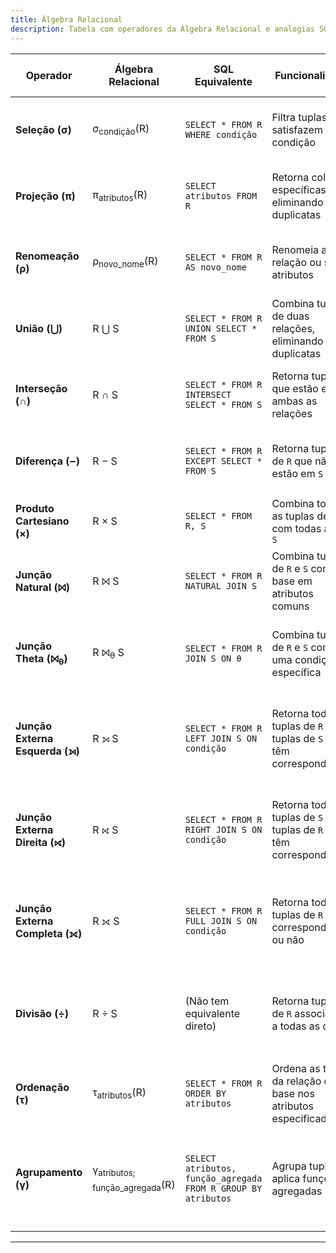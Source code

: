 ```yaml
---
title: Álgebra Relacional
description: Tabela com operadores da Álgebra Relacional e analogias SQL
---
```

| **Operador**               | **Álgebra Relacional**                             | **SQL Equivalente**                                             | **Funcionalidade**                                             | **Parâmetros**                                                                                                 | **Exemplo (Álgebra Relacional)**      | **Exemplo (SQL)**                                                                                                                                       |
|----------------------------|----------------------------------------------------|-----------------------------------------------------------------|----------------------------------------------------------------|-----------------------------------------------------------------------------------------------------------------|---------------------------------------|---------------------------------------------------------------------------------------------------------------------------------------------------------|
| **Seleção (σ)**             | σ<sub>condição</sub>(R)                            | `SELECT * FROM R WHERE condição`                                | Filtra tuplas que satisfazem uma condição                       | `condição`: condição de filtragem <br> `R`: relação (tabela)                                                     | σ<sub>idade > 30</sub>(Clientes)      | `SELECT * FROM Clientes WHERE idade > 30;`                                                                                                             |
| **Projeção (π)**            | π<sub>atributos</sub>(R)                           | `SELECT atributos FROM R`                                       | Retorna colunas específicas, eliminando duplicatas              | `atributos`: colunas a selecionar <br> `R`: relação (tabela)                                                     | π<sub>nome, idade</sub>(Clientes)     | `SELECT DISTINCT nome, idade FROM Clientes;`                                                                                                            |
| **Renomeação (ρ)**          | ρ<sub>novo_nome</sub>(R)                          | `SELECT * FROM R AS novo_nome`                                  | Renomeia a relação ou seus atributos                            | `novo_nome`: novo nome para a relação <br> `R`: relação original                                                  | ρ<sub>C</sub>(Clientes)               | `SELECT * FROM Clientes AS C;`                                                                                                                           |
| **União (⋃)**               | R ⋃ S                                             | `SELECT * FROM R UNION SELECT * FROM S`                         | Combina tuplas de duas relações, eliminando duplicatas          | `R`: primeira relação <br> `S`: segunda relação (mesma estrutura)                                                | ClientesBrasil ⋃ ClientesEUA          | `SELECT * FROM ClientesBrasil UNION SELECT * FROM ClientesEUA;`                                                                                         |
| **Interseção (∩)**          | R ∩ S                                             | `SELECT * FROM R INTERSECT SELECT * FROM S`                     | Retorna tuplas que estão em ambas as relações                   | `R`: primeira relação <br> `S`: segunda relação (mesma estrutura)                                                | ClientesBrasil ∩ ClientesEUA          | `SELECT * FROM ClientesBrasil INTERSECT SELECT * FROM ClientesEUA;`                                                                                      |
| **Diferença (−)**           | R − S                                             | `SELECT * FROM R EXCEPT SELECT * FROM S`                        | Retorna tuplas de `R` que não estão em `S`                      | `R`: primeira relação <br> `S`: segunda relação (mesma estrutura)                                                | ClientesBrasil − ClientesEUA          | `SELECT * FROM ClientesBrasil EXCEPT SELECT * FROM ClientesEUA;`                                                                                        |
| **Produto Cartesiano (×)**  | R × S                                             | `SELECT * FROM R, S`                                            | Combina todas as tuplas de `R` com todas as de `S`              | `R`: primeira relação <br> `S`: segunda relação                                                                  | Clientes × Pedidos                    | `SELECT * FROM Clientes, Pedidos;`                                                                                                                      |
| **Junção Natural (⨝)**      | R ⨝ S                                             | `SELECT * FROM R NATURAL JOIN S`                                | Combina tuplas de `R` e `S` com base em atributos comuns         | `R`: primeira relação <br> `S`: segunda relação                                                                  | Clientes ⨝ Pedidos                    | `SELECT * FROM Clientes NATURAL JOIN Pedidos;`                                                                                                          |
| **Junção Theta (⨝<sub>θ</sub>)** | R ⨝<sub>θ</sub> S                             | `SELECT * FROM R JOIN S ON θ`                                   | Combina tuplas de `R` e `S` com uma condição específica          | `R`: primeira relação <br> `S`: segunda relação <br> `θ`: condição de junção                                      | Clientes ⨝<sub>Clientes.cidade = Pedidos.cidade</sub> Pedidos | `SELECT * FROM Clientes JOIN Pedidos ON Clientes.cidade = Pedidos.cidade;`                                           |
| **Junção Externa Esquerda (⟕)** | R ⟕ S                                         | `SELECT * FROM R LEFT JOIN S ON condição`                       | Retorna todas as tuplas de `R` e tuplas de `S` que têm correspondência | `R`: primeira relação <br> `S`: segunda relação <br> `condição`: condição de junção                                | Clientes ⟕ Pedidos                    | `SELECT * FROM Clientes LEFT JOIN Pedidos ON Clientes.id = Pedidos.cliente_id;`                                                                          |
| **Junção Externa Direita (⟖)** | R ⟖ S                                          | `SELECT * FROM R RIGHT JOIN S ON condição`                      | Retorna todas as tuplas de `S` e tuplas de `R` que têm correspondência | `R`: primeira relação <br> `S`: segunda relação <br> `condição`: condição de junção                                | Clientes ⟖ Pedidos                    | `SELECT * FROM Clientes RIGHT JOIN Pedidos ON Clientes.id = Pedidos.cliente_id;`                                                                         |
| **Junção Externa Completa (⟗)** | R ⟗ S                                         | `SELECT * FROM R FULL JOIN S ON condição`                       | Retorna todas as tuplas de `R` e `S`, correspondentes ou não     | `R`: primeira relação <br> `S`: segunda relação <br> `condição`: condição de junção                                | Clientes ⟗ Pedidos                    | `SELECT * FROM Clientes FULL JOIN Pedidos ON Clientes.id = Pedidos.cliente_id;`                                                                          |
| **Divisão (÷)**             | R ÷ S                                             | (Não tem equivalente direto)                                    | Retorna tuplas de `R` associadas a todas as de `S`              | `R`: relação com tuplas para dividir <br> `S`: relação com valores associados                                     | ClientesProdutos ÷ ProdutosVendidos   | `SELECT cliente_id FROM Clientes WHERE NOT EXISTS (SELECT 1 FROM Produtos WHERE Produtos.produto_id NOT IN (SELECT produto_id FROM Compras WHERE ...))` |
| **Ordenação (τ)**           | τ<sub>atributos</sub>(R)                          | `SELECT * FROM R ORDER BY atributos`                            | Ordena as tuplas da relação com base nos atributos especificados | `atributos`: colunas a ordenar <br> `R`: relação (tabela)                                                        | τ<sub>idade DESC</sub>(Clientes)      | `SELECT * FROM Clientes ORDER BY idade DESC;`                                                                                                            |
| **Agrupamento (γ)**         | γ<sub>atributos; função_agregada</sub>(R)          | `SELECT atributos, função_agregada FROM R GROUP BY atributos`   | Agrupa tuplas e aplica funções agregadas                         | `atributos`: colunas para agrupar <br> `função_agregada`: função aplicada aos grupos <br> `R`: relação (tabela)   | γ<sub>cidade; COUNT(*); AVG(idade)</sub>(Clientes) | `SELECT cidade, COUNT(*), AVG(idade) FROM Clientes GROUP BY cidade;`                                                             |
---